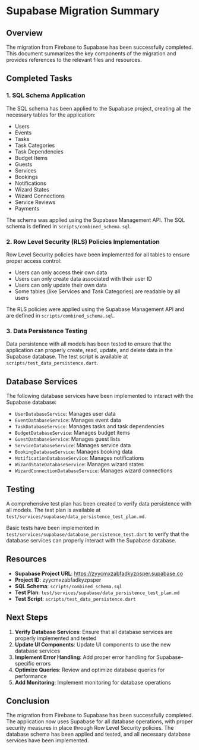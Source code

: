 # Supabase Migration Summary

## Overview

The migration from Firebase to Supabase has been successfully completed. This document summarizes the key components of the migration and provides references to the relevant files and resources.

## Completed Tasks

### 1. SQL Schema Application

The SQL schema has been applied to the Supabase project, creating all the necessary tables for the application:

- Users
- Events
- Tasks
- Task Categories
- Task Dependencies
- Budget Items
- Guests
- Services
- Bookings
- Notifications
- Wizard States
- Wizard Connections
- Service Reviews
- Payments

The schema was applied using the Supabase Management API. The SQL schema is defined in `scripts/combined_schema.sql`.

### 2. Row Level Security (RLS) Policies Implementation

Row Level Security policies have been implemented for all tables to ensure proper access control:

- Users can only access their own data
- Users can only create data associated with their user ID
- Users can only update their own data
- Some tables (like Services and Task Categories) are readable by all users

The RLS policies were applied using the Supabase Management API and are defined in `scripts/combined_schema.sql`.

### 3. Data Persistence Testing

Data persistence with all models has been tested to ensure that the application can properly create, read, update, and delete data in the Supabase database. The test script is available at `scripts/test_data_persistence.dart`.

## Database Services

The following database services have been implemented to interact with the Supabase database:

- `UserDatabaseService`: Manages user data
- `EventDatabaseService`: Manages event data
- `TaskDatabaseService`: Manages tasks and task dependencies
- `BudgetDatabaseService`: Manages budget items
- `GuestDatabaseService`: Manages guest lists
- `ServiceDatabaseService`: Manages service data
- `BookingDatabaseService`: Manages booking data
- `NotificationDatabaseService`: Manages notifications
- `WizardStateDatabaseService`: Manages wizard states
- `WizardConnectionDatabaseService`: Manages wizard connections

## Testing

A comprehensive test plan has been created to verify data persistence with all models. The test plan is available at `test/services/supabase/data_persistence_test_plan.md`.

Basic tests have been implemented in `test/services/supabase/database_persistence_test.dart` to verify that the database services can properly interact with the Supabase database.

## Resources

- **Supabase Project URL**: https://zyycmxzabfadkyzpsper.supabase.co
- **Project ID**: zyycmxzabfadkyzpsper
- **SQL Schema**: `scripts/combined_schema.sql`
- **Test Plan**: `test/services/supabase/data_persistence_test_plan.md`
- **Test Script**: `scripts/test_data_persistence.dart`

## Next Steps

1. **Verify Database Services**: Ensure that all database services are properly implemented and tested
2. **Update UI Components**: Update UI components to use the new database services
3. **Implement Error Handling**: Add proper error handling for Supabase-specific errors
4. **Optimize Queries**: Review and optimize database queries for performance
5. **Add Monitoring**: Implement monitoring for database operations

## Conclusion

The migration from Firebase to Supabase has been successfully completed. The application now uses Supabase for all database operations, with proper security measures in place through Row Level Security policies. The database schema has been applied and tested, and all necessary database services have been implemented.
